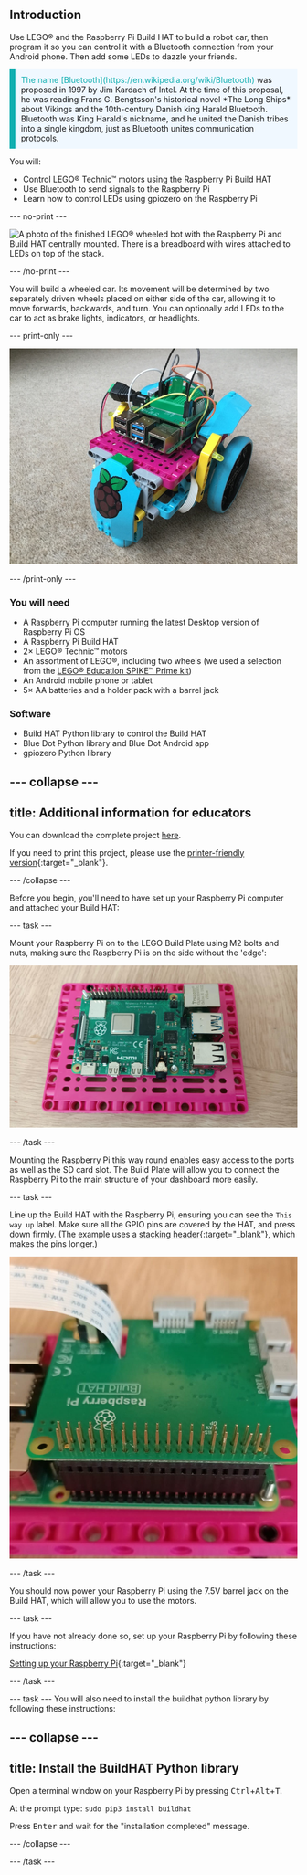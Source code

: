## Introduction

Use LEGO® and the Raspberry Pi Build HAT to build a robot car, then program it so you can control it with a Bluetooth connection from your Android phone. Then add some LEDs to dazzle your friends.

<p style="border-left: solid; border-width:10px; border-color: #0faeb0; background-color: aliceblue; padding: 10px;">
<span style="color: #0faeb0">The name [Bluetooth](https://en.wikipedia.org/wiki/Bluetooth)</span> was proposed in 1997 by Jim Kardach of Intel. At the time of this proposal, he was reading Frans G. Bengtsson's historical novel *The Long Ships* about Vikings and the 10th-century Danish king Harald Bluetooth. Bluetooth was King Harald's nickname, and he united the Danish tribes into a single kingdom, just as Bluetooth unites communication protocols.
</p>

You will:
+ Control LEGO® Technic™ motors using the Raspberry Pi Build HAT
+ Use Bluetooth to send signals to the Raspberry Pi
+ Learn how to control LEDs using gpiozero on the Raspberry Pi

--- no-print ---

![A photo of the finished LEGO® wheeled bot with the Raspberry Pi and Build HAT centrally mounted. There is a breadboard with wires attached to LEDs on top of the stack.](images/lego-bot.gif)

--- /no-print ---

You will build a wheeled car. Its movement will be determined by two separately driven wheels placed on either side of the car, allowing it to move forwards, backwards, and turn. You can optionally add LEDs to the car to act as brake lights, indicators, or headlights.

--- print-only ---

![Complete project.](images/buggy.JPG)

--- /print-only ---

### You will need

+ A Raspberry Pi computer running the latest Desktop version of Raspberry Pi OS
+ A Raspberry Pi Build HAT
+ 2× LEGO® Technic™ motors
+ An assortment of LEGO®, including two wheels (we used a selection from the [LEGO® Education SPIKE™ Prime kit](https://education.lego.com/en-gb/product/spike-prime))
+ An Android mobile phone or tablet
+ 5× AA batteries and a holder pack with a barrel jack 

### Software

+ Build HAT Python library to control the Build HAT
+ Blue Dot Python library and Blue Dot Android app
+ gpiozero Python library


--- collapse ---
---
title: Additional information for educators
---

You can download the complete project [here](https://rpf.io/p/en/bt-robot-car-go).

If you need to print this project, please use the [printer-friendly version](https://projects.raspberrypi.org/en/projects/bt-robot-car/print){:target="_blank"}.

--- /collapse ---

Before you begin, you'll need to have set up your Raspberry Pi computer and attached your Build HAT:

--- task ---

Mount your Raspberry Pi on to the LEGO Build Plate using M2 bolts and nuts, making sure the Raspberry Pi is on the side without the 'edge':

 ![Raspberry Pi bolted to a magenta LEGO Build Plate.](images/build_11.jpg)

--- /task ---

Mounting the Raspberry Pi this way round enables easy access to the ports as well as the SD card slot. The Build Plate will allow you to connect the Raspberry Pi to the main structure of your dashboard more easily.

--- task ---

Line up the Build HAT with the Raspberry Pi, ensuring you can see the `This way up` label. Make sure all the GPIO pins are covered by the HAT, and press down firmly. (The example uses a [stacking header](https://www.adafruit.com/product/2223){:target="_blank"}, which makes the pins longer.)

![Image of GPIO pins poking through the top of the Build HAT.](images/build_15.jpg)

--- /task ---

You should now power your Raspberry Pi using the 7.5V barrel jack on the Build HAT, which will allow you to use the motors.

--- task ---

If you have not already done so, set up your Raspberry Pi by following these instructions:

[Setting up your Raspberry Pi](https://projects.raspberrypi.org/en/projects/raspberry-pi-setting-up){:target="_blank"}

--- /task ---

--- task ---
You will also need to install the buildhat python library by following these instructions: 

--- collapse ---
---
title: Install the BuildHAT Python library
---

Open a terminal window on your Raspberry Pi by pressing <kbd>Ctrl</kbd>+<kbd>Alt</kbd>+<kbd>T</kbd>.

At the prompt type: `sudo pip3 install buildhat`

Press <kbd>Enter</kbd> and wait for the "installation completed" message.

--- /collapse ---

--- /task ---